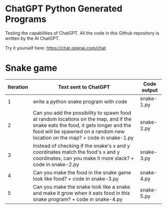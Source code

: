 # ChatGPT Python Generated Programs
Testing the capabilities of ChatGPT. All the code in this Github repository is written by the AI ChatGPT.

Try it yourself here: https://chat.openai.com/chat
# Snake game
| Iteration | Text sent to ChatGPT | Code output |
|-|-|-|
| 1 | write a python snake program with code | snake-1.py |
| 2 | Can you add the possibility to spawn food at random locations on the map, and if the snake eats the food, it gets longer and the food will be spawned on a random new location on the map? + code in snake-1.py | snake-2.py |
| 3 | Instead of checking if the snake's x and y coordinates match the food's x and y coordinates, can you make it more slack? + code in snake-2.py | snake-3.py |
| 4 | Can you make the food in the snake game look like food? + code in snake-3.py | snake-4.py | 
| 5 | Can you make the snake look like a snake and make it grow when it eats food in this snake program? + code in snake-4.py | snake-5.py |